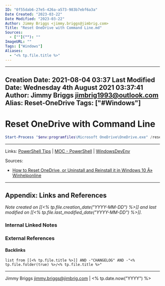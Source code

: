```yaml
---
ID: "0f55dab6-27e5-426a-a573-983b7ebf6a3a"
Date Created: "2023-03-22"
Date Modified: "2023-03-22"
Author: Jimmy Briggs <jimmy.briggs@jimbrig.com>
Title: "Reset OneDrive with Command Line.md"
Sources: 
  - [""](""): ""
ImageURL: ""
Tags: ["Windows"]
Aliases:
  - "<% tp.file.title %>"
---
```


---
Creation Date: 2021-08-04 03:37
Last Modified Date: Wednesday 4th August 2021 03:37:41
Author: Jimmy Briggs <jimbrig1993@outlook.com>
Alias: Reset-OneDrive
Tags: ["#Windows"]
---

# Reset OneDrive with Command Line

```powershell
Start-Process "$env:programfiles\Microsoft OneDrive\OneDrive.exe" /reset
```


***

Links: [PowerShell Tips](PowerShell%20Tips.md) | [MOC - PowerShell](../1-Maps-of-Content/MOC%20-%20PowerShell.md) | [WindowsDevEnv](Windows%20Developer%20Environment.md)

Sources:
- [How to Reset OneDrive, or Uninstall and Reinstall it in Windows 10 Â» Winhelponline](https://www.winhelponline.com/blog/reset-onedrive-windows-10/)



***

## Appendix: Links and References

*Note created on [[<% tp.file.creation_date("YYYY-MM-DD") %>]] and last modified on [[<% tp.file.last_modified_date("YYYY-MM-DD") %>]].*

### Internal Linked Notes

### External References

#### Backlinks

```dataview
list from [[<% tp.file.title %>]] AND -"CHANGELOG" AND -"<% tp.file.folder(true) %>/<% tp.file.title %>"
```


***

Jimmy Briggs <jimmy.briggs@jimbrig.com> | <% tp.date.now("YYYY") %>